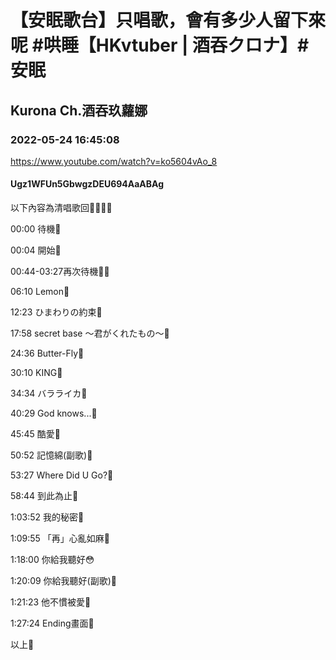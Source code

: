 # 【安眠歌台】只唱歌，會有多少人留下來呢 #哄睡【HKvtuber | 酒吞クロナ】#安眠

## Kurona Ch.酒吞玖蘿娜

### 2022-05-24 16:45:08

https://www.youtube.com/watch?v=ko5604vAo_8

#### Ugz1WFUn5GbwgzDEU694AaABAg

以下內容為清唱歌回💜🖤💜🖤

00:00 待機💜

00:04 開始🖤

00:44-03:27再次待機💜🖤

06:10 Lemon💜

12:23 ひまわりの約束🖤

17:58 secret base 〜君がくれたもの〜💜

24:36 Butter-Fly🖤

30:10 KING💜

34:34 バラライカ🤣

40:29 God knows...🖤

45:45 酷愛💜

50:52 記憶綿(副歌)🖤

53:27 Where Did U Go?💜

58:44 到此為止🖤

1:03:52 我的秘密💜

1:09:55 「再」心亂如麻🖤

1:18:00 你給我聽好😳

1:20:09 你給我聽好(副歌)💜

1:21:23 他不慣被愛🖤

1:27:24 Ending畫面💜

以上🙇


